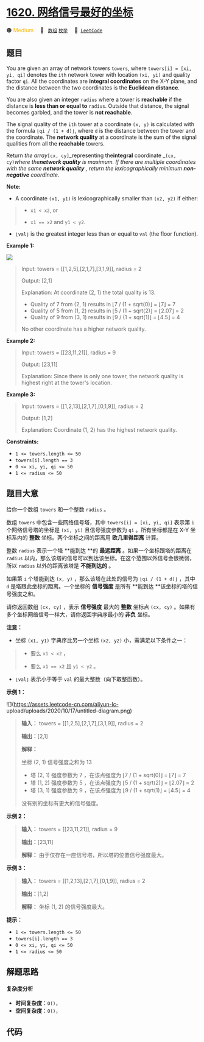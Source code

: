 # [1620. 网络信号最好的坐标](https://leetcode.com/problems/coordinate-with-maximum-network-quality)

🟠 <font color=#ffb800>Medium</font>&emsp; 🔖&ensp; [`数组`](/tag/array.md) [`枚举`](/tag/enumeration.md)&emsp; 🔗&ensp;[`LeetCode`](https://leetcode.com/problems/coordinate-with-maximum-network-quality)

## 题目

You are given an array of network towers `towers`, where `towers[i] = [xi, yi,
qi]` denotes the `ith` network tower with location `(xi, yi)` and quality
factor `qi`. All the coordinates are **integral coordinates** on the X-Y
plane, and the distance between the two coordinates is the **Euclidean
distance**.

You are also given an integer `radius` where a tower is **reachable** if the
distance is **less than or equal to** `radius`. Outside that distance, the
signal becomes garbled, and the tower is **not reachable**.

The signal quality of the `ith` tower at a coordinate `(x, y)` is calculated
with the formula `⌊qi / (1 + d)⌋`, where `d` is the distance between the tower
and the coordinate. The **network quality** at a coordinate is the sum of the
signal qualities from all the **reachable** towers.

Return _the array_`[cx, cy]`_representing the**integral** coordinate _`(cx,
cy)`_where the**network quality** is maximum. If there are multiple
coordinates with the same **network quality** , return the lexicographically
minimum **non-negative** coordinate._

**Note:**

  * A coordinate `(x1, y1)` is lexicographically smaller than `(x2, y2)` if either: 
> 
> * `x1 < x2`, or
> 
> * `x1 == x2` and `y1 < y2`.
  * `⌊val⌋` is the greatest integer less than or equal to `val` (the floor function).



**Example 1:**

![](https://assets.leetcode.com/uploads/2020/09/22/untitled-diagram.png)

> Input: towers = [[1,2,5],[2,1,7],[3,1,9]], radius = 2
> 
> Output: [2,1]
> 
> Explanation: At coordinate (2, 1) the total quality is 13.
> - Quality of 7 from (2, 1) results in ⌊7 / (1 + sqrt(0)⌋ = ⌊7⌋ = 7
> - Quality of 5 from (1, 2) results in ⌊5 / (1 + sqrt(2)⌋ = ⌊2.07⌋ = 2
> - Quality of 9 from (3, 1) results in ⌊9 / (1 + sqrt(1)⌋ = ⌊4.5⌋ = 4
> 
> No other coordinate has a higher network quality.

**Example 2:**

> Input: towers = [[23,11,21]], radius = 9
> 
> Output: [23,11]
> 
> Explanation: Since there is only one tower, the network quality is highest right at the tower's location.

**Example 3:**

> Input: towers = [[1,2,13],[2,1,7],[0,1,9]], radius = 2
> 
> Output: [1,2]
> 
> Explanation: Coordinate (1, 2) has the highest network quality.

**Constraints:**

  * `1 <= towers.length <= 50`
  * `towers[i].length == 3`
  * `0 <= xi, yi, qi <= 50`
  * `1 <= radius <= 50`


## 题目大意

给你一个数组 `towers` 和一个整数 `radius` 。

数组  `towers`  中包含一些网络信号塔，其中 `towers[i] = [xi, yi, qi]` 表示第 `i` 个网络信号塔的坐标是
`(xi, yi)` 且信号强度参数为 `qi` 。所有坐标都是在  X-Y 坐标系内的 **整数**  坐标。两个坐标之间的距离用 **欧几里得距离**
计算。

整数 `radius` 表示一个塔 **能到达  **的 **最远距离**  。如果一个坐标跟塔的距离在 `radius`
以内，那么该塔的信号可以到达该坐标。在这个范围以外信号会很微弱，所以 `radius` 以外的距离该塔是 **不能到达的**  。

如果第 `i` 个塔能到达 `(x, y)` ，那么该塔在此处的信号为 `⌊qi / (1 + d)⌋` ，其中 `d` 是塔跟此坐标的距离。一个坐标的
**信号强度** 是所有 **能到达  **该坐标的塔的信号强度之和。

请你返回数组 `[cx, cy]` ，表示 **信号强度** 最大的 **整数** 坐标点 `(cx, cy)`
。如果有多个坐标网络信号一样大，请你返回字典序最小的 **非负** 坐标。

**注意：**

  * 坐标 `(x1, y1)` 字典序比另一个坐标 `(x2, y2)` 小，需满足以下条件之一： 
> 
> * 要么 `x1 < x2` ，
> 
> * 要么 `x1 == x2` 且 `y1 < y2` 。
  * `⌊val⌋` 表示小于等于 `val` 的最大整数（向下取整函数）。



**示例 1：**

![](https://assets.leetcode-cn.com/aliyun-lc-
upload/uploads/2020/10/17/untitled-diagram.png)

> 
> 
> 
> 
> 
> **输入：** towers = [[1,2,5],[2,1,7],[3,1,9]], radius = 2
> 
> **输出：**[2,1]
> 
> **解释：**
> 
> 坐标 (2, 1) 信号强度之和为 13
> - 塔 (2, 1) 强度参数为 7 ，在该点强度为 ⌊7 / (1 + sqrt(0)⌋ = ⌊7⌋ = 7
> - 塔 (1, 2) 强度参数为 5 ，在该点强度为 ⌊5 / (1 + sqrt(2)⌋ = ⌊2.07⌋ = 2
> - 塔 (3, 1) 强度参数为 9 ，在该点强度为 ⌊9 / (1 + sqrt(1)⌋ = ⌊4.5⌋ = 4
> 
> 没有别的坐标有更大的信号强度。

**示例 2：**

> 
> 
> 
> 
> 
> **输入：** towers = [[23,11,21]], radius = 9
> 
> **输出：**[23,11]
> 
> **解释：** 由于仅存在一座信号塔，所以塔的位置信号强度最大。

**示例 3：**

> 
> 
> 
> 
> 
> **输入：** towers = [[1,2,13],[2,1,7],[0,1,9]], radius = 2
> 
> **输出：**[1,2]
> 
> **解释：** 坐标 (1, 2) 的信号强度最大。



**提示：**

  * `1 <= towers.length <= 50`
  * `towers[i].length == 3`
  * `0 <= xi, yi, qi <= 50`
  * `1 <= radius <= 50`


## 解题思路

#### 复杂度分析

- **时间复杂度**：`O()`，
- **空间复杂度**：`O()`，

## 代码

```javascript

```